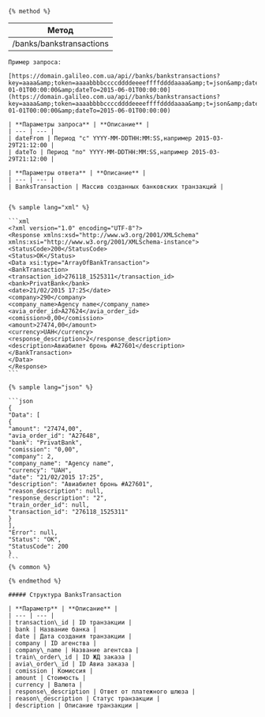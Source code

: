 ```
{% method %}
```

| **Метод** |
| --- |
| /banks/bankstransactions |

    Пример запроса:

    [https://domain.galileo.com.ua/api//banks/bankstransactions?key=aaaa&amp;token=aaaabbbbccccddddeeeeffffddddaaaa&amp;t=json&amp;dateFrom=2015-01-01T00:00:00&amp;dateTo=2015-06-01T00:00:00](https://domain.galileo.com.ua/api//banks/bankstransactions?key=aaaa&amp;token=aaaabbbbccccddddeeeeffffddddaaaa&amp;t=json&amp;dateFrom=2015-01-01T00:00:00&amp;dateTo=2015-06-01T00:00:00)

    | **Параметры запроса** | **Описание** |
    | --- | --- |
    | dateFrom | Период "с" YYYY-MM-DDTHH:MM:SS,например 2015-03-29T21:12:00 |
    | dateTo | Период "по" YYYY-MM-DDTHH:MM:SS,например 2015-03-29T21:12:00 |

    | **Параметры ответа** | **Описание** |
    | --- | --- |
    | BanksTransaction | Массив созданных банковских транзакций |


    {% sample lang="xml" %}

    ```xml
    <?xml version="1.0" encoding="UTF-8"?>
    <Response xmlns:xsd="http://www.w3.org/2001/XMLSchema" xmlns:xsi="http://www.w3.org/2001/XMLSchema-instance">
    <StatusCode>200</StatusCode>
    <Status>OK</Status>
    <Data xsi:type="ArrayOfBankTransaction">
    <BankTransaction>
    <transaction_id>276118_1525311</transaction_id>
    <bank>PrivatBank</bank>
    <date>21/02/2015 17:25</date>
    <company>290</company>
    <company_name>Agency name</company_name>
    <avia_order_id>A27624</avia_order_id>
    <comission>0,00</comission>
    <amount>27474,00</amount>
    <currency>UAH</currency>
    <response_description>2</response_description>
    <description>Авиабилет бронь #A27601</description>
    </BankTransaction>
    </Data>
    </Response>
    ```

    {% sample lang="json" %}

    ```json
    {
    "Data": [
    {
    "amount": "27474,00",
    "avia_order_id": "A27648",
    "bank": "PrivatBank",
    "comission": "0,00",
    "company": 2,
    "company_name": "Agency name",
    "currency": "UAH",
    "date": "21/02/2015 17:25",
    "description": "Авиабилет бронь #A27601",
    "reason_description": null,
    "response_description": "2",
    "train_order_id": null,
    "transaction_id": "276118_1525311"
    }
    ],
    "Error": null,
    "Status": "OK",
    "StatusCode": 200
    }
    ```
    {% common %}

    {% endmethod %}

    ##### Структура BanksTransaction

    | **Параметр** | **Описание** |
    | --- | --- |
    | transaction\_id | ID транзакции |
    | bank | Название банка |
    | date | Дата создания транзакции |
    | company | ID агенства |
    | company\_name | Название агентсва |
    | train\_order\_id | ID ЖД заказа |
    | avia\_order\_id | ID Авиа заказа |
    | comission | Комиссия |
    | amount | Стоимость |
    | currency | Валюта |
    | response\_description | Ответ от платежного шлюза |
    | reason\_description | Статус транзакции |
    | description | Описание транзакции |




